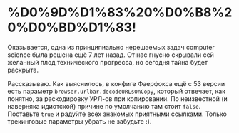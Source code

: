 # %D0%9D%D1%83%20%D0%B8%20%D0%BD%D1%83!

Оказывается, одна из принципиально нерешаемых задач computer science была решена ещё 7 лет назад. От нас гнусно скрывали сей желанный плод технического прогресса, но сегодня тайна будет раскрыта.

Рассказываю. Как выяснилось, в конфиге Фаерфокса ещё с 53 версии есть параметр `browser.urlbar.decodeURLsOnCopy`, который отвечает, как понятно, за раскодировку УРЛ-ов при копировании. По неизвестной (и наверняка идиотской) причине по умолчанию там стоит `false`. Поставьте `true` и радуйте всех знакомых приятными ссылками. Только трекинговые параметры убрать не забудьте :).

